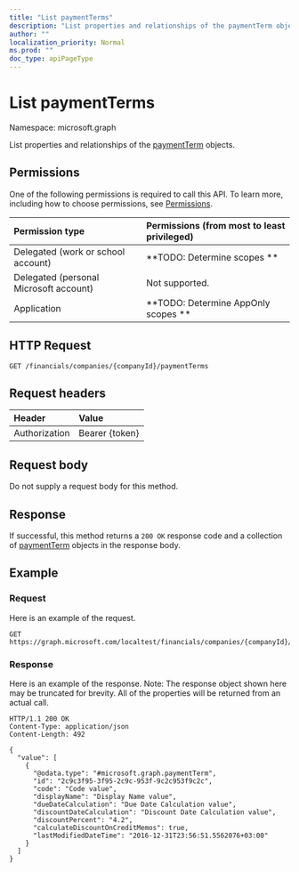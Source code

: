 ```yaml
---
title: "List paymentTerms"
description: "List properties and relationships of the paymentTerm objects."
author: ""
localization_priority: Normal
ms.prod: ""
doc_type: apiPageType
---
```


# List paymentTerms

Namespace: microsoft.graph

List properties and relationships of the [paymentTerm](../resources/paymentterm.md) objects.

## Permissions
One of the following permissions is required to call this API. To learn more, including how to choose permissions, see [Permissions](/concepts/permissions-reference.md).

|Permission type|Permissions (from most to least privileged)|
|:---|:---|
|Delegated (work or school account)|**TODO: Determine scopes **|
|Delegated (personal Microsoft account)|Not supported.|
|Application|**TODO: Determine AppOnly scopes **|

## HTTP Request
<!-- {
  "blockType": "ignored"
}
-->
``` http
GET /financials/companies/{companyId}/paymentTerms
```

## Request headers
|Header|Value|
|:---|:---|
|Authorization|Bearer {token}|

## Request body
Do not supply a request body for this method.

## Response
If successful, this method returns a `200 OK` response code and a collection of [paymentTerm](../resources/paymentterm.md) objects in the response body.

## Example

### Request
Here is an example of the request.
<!-- {
  "blockType": "request",
  "name": "get_paymentterm"
}
-->
``` http
GET https://graph.microsoft.com/localtest/financials/companies/{companyId}/paymentTerms
```

### Response
Here is an example of the response. Note: The response object shown here may be truncated for brevity. All of the properties will be returned from an actual call.
<!-- {
  "blockType": "response",
  "truncated": true,
  "@odata.type": "collection(microsoft.graph.paymentterm)"
}
-->
``` http
HTTP/1.1 200 OK
Content-Type: application/json
Content-Length: 492

{
  "value": [
    {
      "@odata.type": "#microsoft.graph.paymentTerm",
      "id": "2c9c3f95-3f95-2c9c-953f-9c2c953f9c2c",
      "code": "Code value",
      "displayName": "Display Name value",
      "dueDateCalculation": "Due Date Calculation value",
      "discountDateCalculation": "Discount Date Calculation value",
      "discountPercent": "4.2",
      "calculateDiscountOnCreditMemos": true,
      "lastModifiedDateTime": "2016-12-31T23:56:51.5562076+03:00"
    }
  ]
}
```

